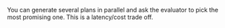 You can generate several plans in parallel and ask the evaluator to pick the most promising one. This is a latency/cost trade off.
